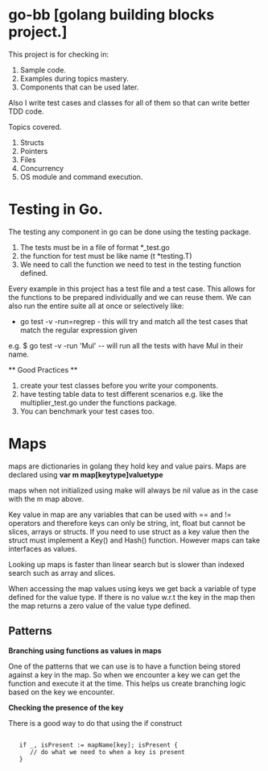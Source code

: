 # go-bb [golang building blocks project.]

This project is for checking in:
1. Sample code.
2. Examples during topics mastery.
3. Components that can be used later.

Also I write test cases and classes for all of them so that can write better TDD code.

Topics covered.
1. Structs
2. Pointers
3. Files
4. Concurrency
5. OS module and command execution.

# Testing in Go.
The testing any component in go can be done using the testing package.
1. The tests must be in a file of format *_test.go
2. the function for test must be like name (t *testing.T)
3. We need to call the function we need to test in the testing function defined.

Every example in this project has a test file and a test case. This allows for the functions to be prepared individually and we can reuse them. We can also run the entire suite all at once or selectively like:

* go test -v -run=regrep    - this will try and match all the test cases that match the regular expression given

e.g.
$ go test -v -run 'Mul'   -- will run all the tests with have Mul in their name.

** Good Practices **
1. create your test classes before you write your components.
2. have testing table data to test different scenarios e.g. like the multiplier_test.go under the functions package.
3. You can benchmark your test cases too.

# Maps
maps are dictionaries in golang they hold key and value pairs. Maps are declared using **var m map[keytype]valuetype**

maps when not initialized using make will always be nil value as in the case with the m map above.

Key value in map are any variables that can be used with == and != operators and therefore keys can only be string, int, float but cannot be slices, arrays or structs. If you need to use struct as a key value then the struct must implement a Key() and Hash() function. However maps can take interfaces as values.

Looking up maps is faster than linear search but is slower than indexed search such as array and slices.

When accessing the map values using keys we get back a variable of type defined for the value type. If there is no value w.r.t the key in the map then the map returns a zero value of the value type defined.

## Patterns  
**Branching using functions as values in maps**

One of the patterns that we can use is to have a function being stored against a key in the map. So when we encounter a key we can get the function and execute it at the time. This helps us create branching logic based on the key we encounter.

**Checking the presence of the key**

There is a good way to do that using the if construct

```golang

   if _, isPresent := mapName[key]; isPresent {
      // do what we need to when a key is present
   }

```
